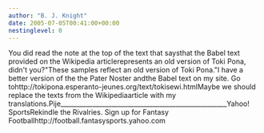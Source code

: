 ```yaml
---
author: "B. J. Knight"
date: 2005-07-05T00:41:00+00:00
nestinglevel: 0
---
```

You did read the note at the top of the text that saysthat the Babel text provided on the Wikipedia articlerepresents an old version of Toki Pona, didn't you?"These samples reflect an old version of Toki Pona."I have a better version of the the Pater Noster andthe Babel text on my site. Go tohttp://tokipona.esperanto-jeunes.org/text/tokisewi.htmlMaybe we should replace the texts from the Wikipediaarticle with my translations.Pije\_\_\_\_\_\_\_\_\_\_\_\_\_\_\_\_\_\_\_\_\_\_\_\_\_\_\_\_\_\_\_\_\_\_\_\_\_\_\_\_\_\_\_\_\_\_\_\_\_\_\_\_Yahoo! SportsRekindle the Rivalries. Sign up for Fantasy Footballhttp://football.fantasysports.yahoo.com